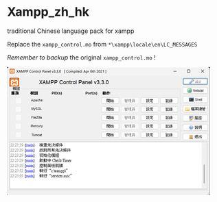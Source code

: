 # Xampp_zh_hk
traditional Chinese language pack for xampp

Replace the `xampp_control.mo` from `*\xampp\locale\en\LC_MESSAGES`

*Remember to backup* the original `xampp_control.mo` !

![Alt text](https://github.com/old-cookie/XAMPP_zh_HK/blob/main/XAMPP.png)
